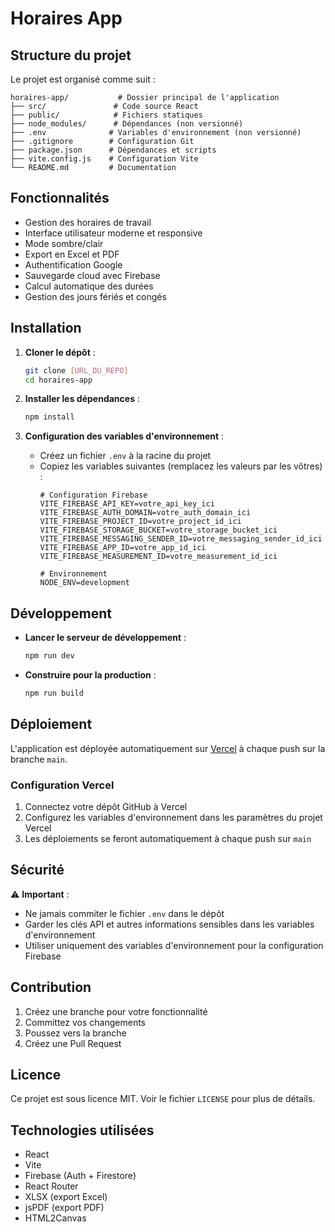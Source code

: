 # Horaires App

## Structure du projet

Le projet est organisé comme suit :
```
horaires-app/           # Dossier principal de l'application
├── src/               # Code source React
├── public/            # Fichiers statiques
├── node_modules/      # Dépendances (non versionné)
├── .env              # Variables d'environnement (non versionné)
├── .gitignore        # Configuration Git
├── package.json      # Dépendances et scripts
├── vite.config.js    # Configuration Vite
└── README.md         # Documentation
```

## Fonctionnalités

- Gestion des horaires de travail
- Interface utilisateur moderne et responsive
- Mode sombre/clair
- Export en Excel et PDF
- Authentification Google
- Sauvegarde cloud avec Firebase
- Calcul automatique des durées
- Gestion des jours fériés et congés

## Installation

1. **Cloner le dépôt** :
   ```bash
   git clone [URL_DU_REPO]
   cd horaires-app
   ```

2. **Installer les dépendances** :
   ```bash
   npm install
   ```

3. **Configuration des variables d'environnement** :
   - Créez un fichier `.env` à la racine du projet
   - Copiez les variables suivantes (remplacez les valeurs par les vôtres) :
     ```env
     # Configuration Firebase
     VITE_FIREBASE_API_KEY=votre_api_key_ici
     VITE_FIREBASE_AUTH_DOMAIN=votre_auth_domain_ici
     VITE_FIREBASE_PROJECT_ID=votre_project_id_ici
     VITE_FIREBASE_STORAGE_BUCKET=votre_storage_bucket_ici
     VITE_FIREBASE_MESSAGING_SENDER_ID=votre_messaging_sender_id_ici
     VITE_FIREBASE_APP_ID=votre_app_id_ici
     VITE_FIREBASE_MEASUREMENT_ID=votre_measurement_id_ici

     # Environnement
     NODE_ENV=development
     ```

## Développement

- **Lancer le serveur de développement** :
  ```bash
  npm run dev
  ```

- **Construire pour la production** :
  ```bash
  npm run build
  ```

## Déploiement

L'application est déployée automatiquement sur [Vercel](https://vercel.com/) à chaque push sur la branche `main`.

### Configuration Vercel

1. Connectez votre dépôt GitHub à Vercel
2. Configurez les variables d'environnement dans les paramètres du projet Vercel
3. Les déploiements se feront automatiquement à chaque push sur `main`

## Sécurité

⚠️ **Important** :
- Ne jamais commiter le fichier `.env` dans le dépôt
- Garder les clés API et autres informations sensibles dans les variables d'environnement
- Utiliser uniquement des variables d'environnement pour la configuration Firebase

## Contribution

1. Créez une branche pour votre fonctionnalité
2. Committez vos changements
3. Poussez vers la branche
4. Créez une Pull Request

## Licence

Ce projet est sous licence MIT. Voir le fichier `LICENSE` pour plus de détails.

## Technologies utilisées

- React
- Vite
- Firebase (Auth + Firestore)
- React Router
- XLSX (export Excel)
- jsPDF (export PDF)
- HTML2Canvas
